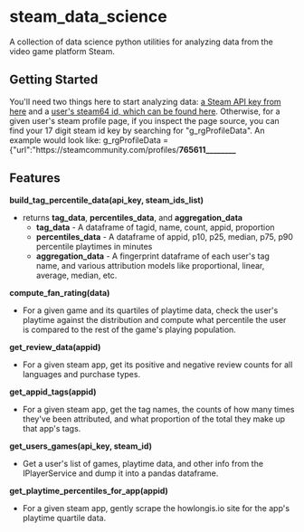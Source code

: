 # steam_data_science
A collection of data science python utilities for analyzing data from the video game platform Steam.

## Getting Started
You'll need two things here to start analyzing data: [a Steam API key from here](https://steamcommunity.com/dev/apikey) and a [user's steam64 id, which can be found here]( https://steamid.xyz/).  Otherwise, for a given user's steam profile page, if you inspect the page source, you can find your 17 digit steam id key by searching for "g_rgProfileData". An example would look like: g_rgProfileData = {"url":"https:\/\/steamcommunity.com\/profiles\/**765611________**


## Features
__build_tag_percentile_data(api_key, steam_ids_list)__
* returns __tag_data__, __percentiles_data__, and __aggregation_data__
  * __tag_data__ - A dataframe of tagid, name, count, appid, proportion
  * __percentiles_data__ - A dataframe of appid, p10, p25, median, p75, p90 percentile playtimes in minutes
  * __aggregation_data__ - A fingerprint dataframe of each user's tag name, and various attribution models like proportional, linear, average, median, etc.

__compute_fan_rating(data)__
* For a given game and its quartiles of playtime data, check the user's playtime against the distribution and compute what percentile the user is compared to the rest of the game's playing population.

__get_review_data(appid)__
* For a given steam app, get its positive and negative review counts for all languages and purchase types.

__get_appid_tags(appid)__
* For a given steam app, get the tag names, the counts of how many times they've been attributed, and what proportion of the total they make up that app's tags.

__get_users_games(api_key, steam_id)__
* Get a user's list of games, playtime data, and other info from the IPlayerService and dump it into a pandas dataframe.

__get_playtime_percentiles_for_app(appid)__
* For a given steam app, gently scrape the howlongis.io site for the app's playtime quartile data. 

